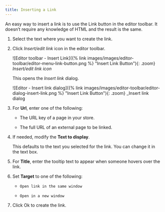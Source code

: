 ```yaml
---
title: Inserting a Link
---
```


An easy way to insert a link is to use the Link button in the editor toolbar. It doesn’t require any knowledge of HTML and the result is the same.

1. Select the text where you want to create the link.

1. Click _Insert/edit link_ icon in the editor toolbar.

   ![Editor toolbar - Insert Link]({% link images/images/editor-toolbar/editor-menu-link-button.png %} "Insert Link Button"){: .zoom}
   _Insert/edit link icon_

   This opens the _Insert link_ dialog.

   ![Editor - Insert link dialog]({% link images/images/editor-toolbar/editor-dialog-insert-link.png %} "Insert Link Button"){: .zoom}
   _Insert link dialog

1. For **Url**, enter one of the following:

   - The URL key of a page in your store.

   - The full URL of an external page to be linked.

1. If needed, modify the **Text to display**.

   This defaults to the text you selected for the link. You can change it in the text box.

1. For **Title**, enter the tooltip text to appear when someone hovers over the link.

1. Set **Target** to one of the following:

   - `Open link in the same window`

   - `Open in a new window`

1. Click <span class="btn">Ok</span> to create the link.
